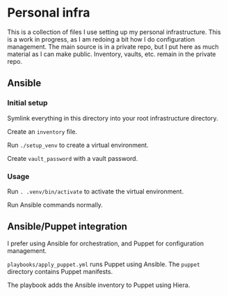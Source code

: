 # Personal infra

This is a collection of files I use setting up my personal infrastructure.
This is a work in progress, as I am redoing a bit how I do configuration management.
The main source is in a private repo, but I put here as much material as I can make public.
Inventory, vaults, etc. remain in the private repo.

## Ansible

### Initial setup

Symlink everything in this directory into your root infrastructure directory.

Create an `inventory` file.

Run `./setup_venv` to create a virtual environment.

Create `vault_password` with a vault password.

### Usage

Run `. .venv/bin/activate` to activate the virtual environment.

Run Ansible commands normally.

## Ansible/Puppet integration

I prefer using Ansible for orchestration, and Puppet for configuration management.

`playbooks/apply_puppet.yml` runs Puppet using Ansible.
The `puppet` directory contains Puppet manifests.

The playbook adds the Ansible inventory to Puppet using Hiera.
